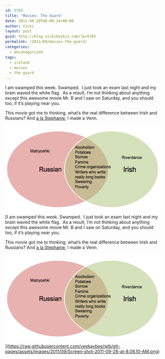 ```yaml
---
id: 5765
title: 'Movies: The Guard'
date: 2011-09-28T08:09:24+00:00
author: Vicki
layout: post
guid: http://blog.vickiboykis.com/?p=5765
permalink: /2011/09/movies-the-guard/
categories:
  - Uncategorized
tags:
  - ireland
  - movies
  - the guard
---
```

I am swamped this week. Swamped.  I just took an exam last night and my brain waved the white flag.  As a result, I&#8217;m not thinking about anything except this awesome movie Mr. B and I saw on Saturday, and you should too, if it&#8217;s playing near you.





This movie got me to thinking, what&#8217;s the real difference between Irish and Russians? And <a href="http://likethevodka.com/2011/04/06/vodka-infographic/" target="_blank">a la Stephanie</a>, I made a Venn.

[<img class="aligncenter size-full wp-image-5767" title="Screen shot 2011-09-28 at 8.09.00 AM" src="https://raw.githubusercontent.com/veekaybee/wlb/gh-pages/assets/images/2011/09/Screen-shot-2011-09-28-at-8.09.00-AM.png" alt="" width="517" height="286" />](https://raw.githubusercontent.com/veekaybee/wlb/gh-pages/assets/images/2011/09/Screen-shot-2011-09-28-at-8.09.00-AM.png)[I am swamped this week. Swamped.  I just took an exam last night and my brain waved the white flag.  As a result, I&#8217;m not thinking about anything except this awesome movie Mr. B and I saw on Saturday, and you should too, if it&#8217;s playing near you.





This movie got me to thinking, what&#8217;s the real difference between Irish and Russians? And <a href="http://likethevodka.com/2011/04/06/vodka-infographic/" target="_blank">a la Stephanie</a>, I made a Venn.

[<img class="aligncenter size-full wp-image-5767" title="Screen shot 2011-09-28 at 8.09.00 AM" src="https://raw.githubusercontent.com/veekaybee/wlb/gh-pages/assets/images/2011/09/Screen-shot-2011-09-28-at-8.09.00-AM.png" alt="" width="517" height="286" />](https://raw.githubusercontent.com/veekaybee/wlb/gh-pages/assets/images/2011/09/Screen-shot-2011-09-28-at-8.09.00-AM.png)](https://raw.githubusercontent.com/veekaybee/wlb/gh-pages/assets/images/2011/09/Screen-shot-2011-09-28-at-8.08.10-AM.png) 

&nbsp;

&nbsp;